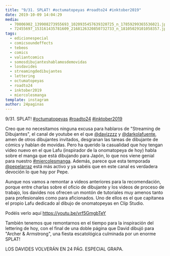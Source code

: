 ```yaml
---
title: "9/31. SPLAT! #octumatopeyas #roadto24 #inktober2019"
date: 2019-10-09 14:04:29
media: 
  - 70006902_139908273955693_1020935457639320725_n_17859299365536021.jpg
  - 72455697_153161435781609_2168126320850732733_n_18105029101058357.jpg
tags: 
  - edicionespecial
  - comicsoundeffects
  - tebeos
  - comics
  - valiantcomics
  - somosdibujanteshablamosdemovidas
  - losdavides
  - streamingdedibujantes
  - lettering
  - octumatopeyas
  - roadto24
  - inktober2019
  - miercolesmanga
template: instagram
author: 24paginas
---
```


9/31. SPLAT! [#octumatopeyas](/tags/octumatopeyas) [#roadto24](/tags/roadto24) [#inktober2019](/tags/inktober2019)

 
Creo que no necesitamos ninguna excusa para hablaros de "Streaming de Dibujantes", el canal de youtube en el que [@davizzzz](https://instagram.com/davizzzz) y [@darkolafuente](https://instagram.com/darkolafuente), amen de otros dibujantes invitados, desgranan las tareas de dibujante de cómics y hablan de movidas. Pero ha querido la casualidad que hoy tengan video nuevo en el que Lafu (inspirador de la onomatopeya de hoy) habla sobre el manga que está dibujando para Japón, lo que nos viene genial para nuestro [#miercolesmanga](/tags/miercolesmanga). Además, parece que esta temporada [@pepelarraz](https://instagram.com/pepelarraz) está más activo y ya sabéis que en este canal es verdadera devoción lo que hay por Pepe.


Aunque nos vamos a remontar a videos anteriores para la recomendación, porque entre charlas sobre el oficio de dibujante y los videos de proceso de trabajo, los davides nos ofrecen un montón de tutoriales muy amenos tanto para profesionales como para aficionados. Uno de ellos es el que capitanea el propio Lafu dedicado al dibujo de onomatopeyas en Clip Studio.


Podéis verlo aquí https://youtu.be/vrf5GmgbTeY


También tenemos que remontarnos en el tiempo para la inspiración del lettering de hoy, con el final de una doble página que David dibujó para "Archer & Armstrong", una fiesta escatológica culminada por un enorme SPLAT!










LOS DAVIDES VOLVERÁN EN 24 PÁG. ESPECIAL GRAPA.
